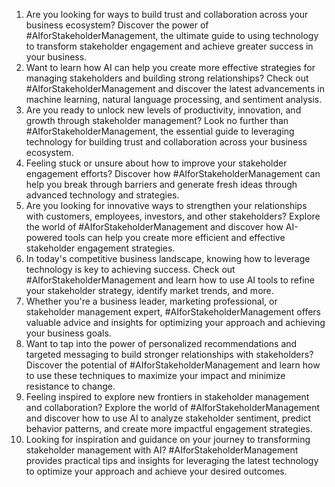 1. Are you looking for ways to build trust and collaboration across your business ecosystem? Discover the power of #AIforStakeholderManagement, the ultimate guide to using technology to transform stakeholder engagement and achieve greater success in your business.
2. Want to learn how AI can help you create more effective strategies for managing stakeholders and building strong relationships? Check out #AIforStakeholderManagement and discover the latest advancements in machine learning, natural language processing, and sentiment analysis.
3. Are you ready to unlock new levels of productivity, innovation, and growth through stakeholder management? Look no further than #AIforStakeholderManagement, the essential guide to leveraging technology for building trust and collaboration across your business ecosystem.
4. Feeling stuck or unsure about how to improve your stakeholder engagement efforts? Discover how #AIforStakeholderManagement can help you break through barriers and generate fresh ideas through advanced technology and strategies.
5. Are you looking for innovative ways to strengthen your relationships with customers, employees, investors, and other stakeholders? Explore the world of #AIforStakeholderManagement and discover how AI-powered tools can help you create more efficient and effective stakeholder engagement strategies.
6. In today's competitive business landscape, knowing how to leverage technology is key to achieving success. Check out #AIforStakeholderManagement and learn how to use AI tools to refine your stakeholder strategy, identify market trends, and more.
7. Whether you're a business leader, marketing professional, or stakeholder management expert, #AIforStakeholderManagement offers valuable advice and insights for optimizing your approach and achieving your business goals.
8. Want to tap into the power of personalized recommendations and targeted messaging to build stronger relationships with stakeholders? Discover the potential of #AIforStakeholderManagement and learn how to use these techniques to maximize your impact and minimize resistance to change.
9. Feeling inspired to explore new frontiers in stakeholder management and collaboration? Explore the world of #AIforStakeholderManagement and discover how to use AI to analyze stakeholder sentiment, predict behavior patterns, and create more impactful engagement strategies.
10. Looking for inspiration and guidance on your journey to transforming stakeholder management with AI? #AIforStakeholderManagement provides practical tips and insights for leveraging the latest technology to optimize your approach and achieve your desired outcomes.

